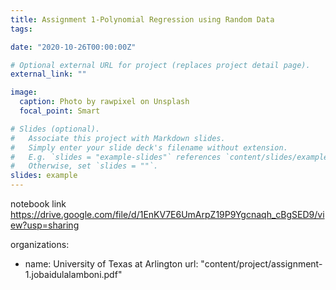 ```yaml
---
title: Assignment 1-Polynomial Regression using Random Data
tags:

date: "2020-10-26T00:00:00Z"

# Optional external URL for project (replaces project detail page).
external_link: ""

image:
  caption: Photo by rawpixel on Unsplash
  focal_point: Smart

# Slides (optional).
#   Associate this project with Markdown slides.
#   Simply enter your slide deck's filename without extension.
#   E.g. `slides = "example-slides"` references `content/slides/example-slides.md`.
#   Otherwise, set `slides = ""`.
slides: example
---
```

notebook link
https://drive.google.com/file/d/1EnKV7E6UmArpZ19P9Ygcnaqh_cBgSED9/view?usp=sharing

organizations:
- name: University of Texas at Arlington
  url: "content/project/assignment-1.jobaidulalamboni.pdf"


